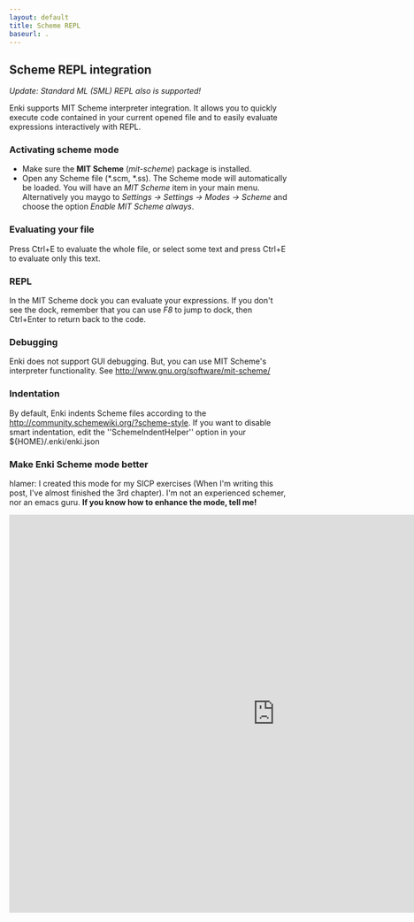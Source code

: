 ```yaml
---
layout: default
title: Scheme REPL
baseurl: .
---
```


## Scheme REPL integration

*Update: Standard ML (SML) REPL also is supported!*

Enki supports MIT Scheme interpreter integration. It allows you to quickly execute code contained in your current opened file and to easily evaluate expressions interactively with REPL.

### Activating scheme mode
* Make sure the **MIT Scheme** (*mit-scheme*) package is installed.
* Open any Scheme file (*.scm, *.ss). The Scheme mode will automatically be loaded. You will have an *MIT Scheme* item in your main menu.
Alternatively you maygo to *Settings -> Settings -> Modes -> Scheme* and choose the option *Enable MIT Scheme always*.

### Evaluating your file
Press Ctrl+E to evaluate the whole file, or select some text and press Ctrl+E to evaluate only this text.

### REPL
In the MIT Scheme dock you can evaluate your expressions. If you don't see the dock, remember that you can use *F8* to jump to dock, then Ctrl+Enter to return back to the code.

### Debugging
Enki does not support GUI debugging. But, you can use MIT Scheme's interpreter functionality. See http://www.gnu.org/software/mit-scheme/

### Indentation
By default, Enki indents Scheme files according to the  http://community.schemewiki.org/?scheme-style. If you want to disable smart indentation, edit the ''SchemeIndentHelper'' option in your ${HOME}/.enki/enki.json

### Make Enki Scheme mode better
hlamer: I created this mode for my SICP exercises (When I'm writing this post, I've almost finished the 3rd chapter). I'm not an experienced schemer, nor an emacs guru. **If you know how to enhance the mode, tell me!**



<iframe width="960" height="720" src="http://www.youtube.com/embed/yr66IRF4__M?rel=0" frameborder="0"></iframe>
